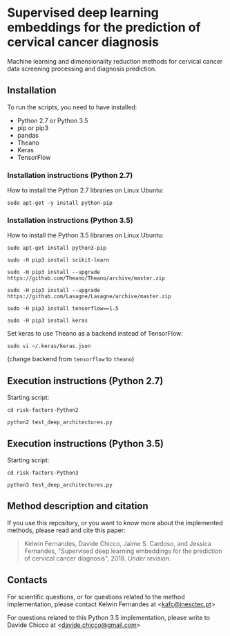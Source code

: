 #  Supervised deep learning embeddings for the prediction of cervical cancer diagnosis

Machine learning and dimensionality reduction methods for cervical cancer data screening processing and diagnosis prediction.

## Installation
To run the scripts, you need to have installed:
* Python 2.7 or Python 3.5
* pip or pip3
* pandas
* Theano
* Keras
* TensorFlow

### Installation instructions (Python 2.7)
How to install the Python 2.7 libraries on Linux Ubuntu:

`sudo apt-get -y install python-pip`

### Installation instructions (Python 3.5)
How to install the Python 3.5 libraries on Linux Ubuntu:

`sudo apt-get install python3-pip`

`sudo -H pip3 install scikit-learn`

`sudo -H pip3 install --upgrade https://github.com/Theano/Theano/archive/master.zip`

`sudo -H pip3 install --upgrade https://github.com/Lasagne/Lasagne/archive/master.zip`

`sudo -H pip3 install tensorflow==1.5`

`sudo -H pip3 install keras`

Set keras to use Theano as a backend instead of TensorFlow:

`sudo vi ~/.keras/keras.json`

(change backend from `tensorflow` to `theano`)

## Execution instructions (Python 2.7)
Starting script:

`cd risk-factors-Python2`

`python2 test_deep_architectures.py`

## Execution instructions (Python 3.5)
Starting script:

`cd risk-factors-Python3`

`python3 test_deep_architectures.py`

## Method description and citation
If you use this repository, or you want to know more about the implemented methods, please read and cite this paper:

>  Kelwin Fernandes, Davide Chicco, Jaime S. Cardoso, and Jessica Fernandes, "Supervised deep learning embeddings for the prediction of cervical cancer diagnosis", 2018. *Under revision*.

## Contacts
For scientific questions, or for questions related to the method implementation, please contact Kelwin Fernandes at <[kafc@inesctec.pt](mailto:kafc@inesctec.pt)>

For questions related to this Python 3.5 implementation, please write to Davide Chicco at <[davide.chicco@gmail.com](mailto:davide.chicco@gmail.com)>